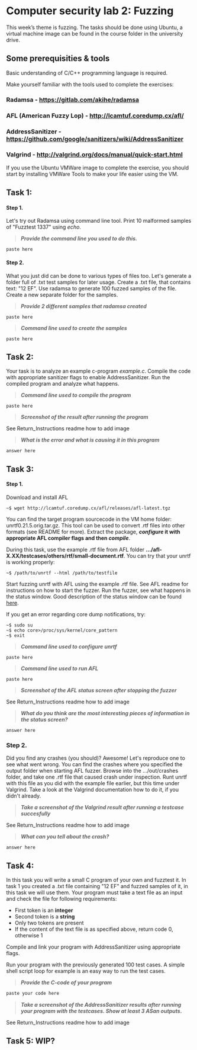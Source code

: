 # **Computer security lab 2: Fuzzing**
This week’s theme is fuzzing. The tasks should be done using Ubuntu, a virtual machine image can be found in the course folder in the university drive.
 


## Some prerequisities & tools
Basic understanding of C/C++ programming language is required.

Make yourself familiar with the tools used to complete the exercises:

### **Radamsa** - https://gitlab.com/akihe/radamsa

### **AFL** (American Fuzzy Lop) - http://lcamtuf.coredump.cx/afl/

### **AddressSanitizer** - https://github.com/google/sanitizers/wiki/AddressSanitizer

### **Valgrind** - http://valgrind.org/docs/manual/quick-start.html

If you use the Ubuntu VMWare image to complete the exercise, you should start by installing VMWare Tools to make your life easier using the VM.

## Task 1:
#### Step 1.
Let's try out Radamsa using command line tool. Print 10 malformed samples of "Fuzztest 1337" using _echo_. 
>***Provide the command line you used to do this.***
```
paste here
```

#### Step 2.
 What you just did can be done to various types of files too. Let's generate a folder full of .txt test samples for later usage. Create a .txt file, that contains text: "12 EF". Use radamsa to generate 100 fuzzed samples of the file. Create a new separate folder for the samples.
>***Provide 2 different samples that radamsa created***
```
paste here
```
>***Command line used to create the samples***
```
paste here
```
## Task 2:
Your task is to analyze an example c-program *example.c*. Compile the code with appropriate sanitizer flags to enable AddressSanitizer. Run the compiled program and analyze what happens.

>***Command line used to compile the program***
```
paste here
```
>***Screenshot of the result after running the program***

See Return_Instructions readme how to add image

>***What is the error and what is causing it in this program***
```
answer here
```
## Task 3:
#### Step 1. 
Download and install AFL
```
~$ wget http://lcamtuf.coredump.cx/afl/releases/afl-latest.tgz
```
You can find the target program sourcecode in the VM home folder: unrtf0.21.5.orig.tar.gz. This tool can be used to convert .rtf files into other formats (see README for more). Extract the package, **_configure_ it with appropriate AFL compiler flags and then _compile_**.

During this task, use the example .rtf file from AFL folder **.../afl-X.XX/testcases/others/rtf/small-document.rtf**. You can try that your unrtf is working properly:
```
~$ /path/to/unrtf --html /path/to/testfile
```
Start fuzzing unrtf with AFL using the example .rtf file. See AFL readme for instructions on how to start the fuzzer. Run the fuzzer, see what happens in the status window. Good description of the status window can be found [here](http://lcamtuf.coredump.cx/afl/status_screen.txt).

If you get an error regarding core dump notifications, try:
```
~$ sudo su
~$ echo core>/proc/sys/kernel/core_pattern
~$ exit
```
>***Command line used to configure unrtf***
```
paste here
```
>***Command line used to run AFL***
```
paste here
```
>***Screenshot of the AFL status screen after stopping the fuzzer***

See Return_Instructions readme how to add image

>***What do you think are the most interesting pieces of information in the status screen?***
```
answer here
```
### Step 2.
Did you find any crashes (you should)? Awesome! Let's reproduce one to see what went wrong. You can find the crashes where you specified the output folder when starting AFL fuzzer. Browse into the .../out/crashes folder, and take one .rtf file that caused crash under inspection. Runt unrtf with this file as you did with the example file earlier, but this time under Valgrind. Take a look at the Valgrind documentation how to do it, if you didn't already.

>***Take a screenshot of the Valgrind result after running a testcase succesfully***

See Return_Instructions readme how to add image

>***What can you tell about the crash?***
```
answer here
```

## Task 4:
In this task you will write a small C program of your own and fuzztest it. In task 1 you created a .txt file containing "12 EF" and fuzzed samples of it, in this task we will use them. Your program must take a text file as an input and check the file for following requirements:
- First token is an **integer**
- Second token is a **string**
- Only two tokens are present
- If the content of the text file is as specified above, return code 0, otherwise 1

Compile and link your program with AddressSanitizer using appropriate flags.

Run your program with the previously generated 100 test cases. A simple shell script loop for example is an easy way to run the test cases.

>***Provide the C-code of your program***
```c
paste your code here
```

>***Take a screenshot of the AddressSanitizer results after running your program with the testcases. Show at least 3 ASan outputs.***

See Return_Instructions readme how to add image
## Task 5: WIP?
